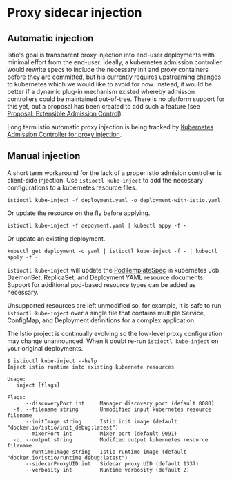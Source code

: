 # Proxy sidecar injection

## Automatic injection

Istio's goal is transparent proxy injection into end-user deployments
with minimal effort from the end-user. Ideally, a kubernetes admission
controller would rewrite specs to include the necessary init and proxy
containers before they are committed, but his currently requires
upstreaming changes to kubernetes which we would like to avoid for
now. Instead, it would be better if a dynamic plug-in mechanism
existed whereby admisson controllers could be maintained
out-of-tree. There is no platform support for this yet, but a proposal
has been created to add such a feature
(see [Proposal: Extensible Admission Control](https://github.com/kubernetes/community/pull/132/)).

Long term istio automatic proxy injection is being tracked
by [Kubernetes Admission Controller for proxy injection](https://github.com/istio/manager/issues/57).

## Manual injection

A short term workaround for the lack of a proper istio admision
controller is client-side injection. Use `istioctl kube-inject` to add the
necessary configurations to a kubernetes resource files.

    istioctl kube-inject -f deployment.yaml -o deployment-with-istio.yaml

Or update the resource on the fly before applying.

    istioctl kube-inject -f depoyment.yaml | kubectl appy -f -

Or update an existing deployment.

    kubectl get deployment -o yaml | istioctl kube-inject -f - | kubectl apply -f -

`istioctl kube-inject` will update
the [PodTemplateSpec](https://kubernetes.io/docs/api-reference/v1/definitions/#_v1_podtemplatespec) in
kubernetes Job, DaemonSet, ReplicaSet, and Deployment YAML resource
documents. Support for additional pod-based resource types can be
added as necessary.

Unsupported resources are left unmodified so, for example, it is safe
to run `istioctl kube-inject` over a single file that contains multiple
Service, ConfigMap, and Deployment definitions for a complex
application.

The Istio project is continually evolving so the low-level proxy
configuration may change unannounced. When it doubt re-run `istioctl kube-inject`
on your original deployments.

```
$ istioctl kube-inject --help
Inject istio runtime into existing kubernete resources

Usage:
   inject [flags]

Flags:
      --discoveryPort int     Manager discovery port (default 8080)
  -f, --filename string       Unmodified input kubernetes resource filename
      --initImage string      Istio init image (default "docker.io/istio/init_debug:latest")
      --mixerPort int         Mixer port (default 9091)
  -o, --output string         Modified output kubernetes resource filename
      --runtimeImage string   Istio runtime image (default "docker.io/istio/runtime_debug:latest")
      --sidecarProxyUID int   Sidecar proxy UID (default 1337)
      --verbosity int         Runtime verbosity (default 2)
```

